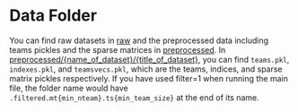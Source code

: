 # Data Folder
You can find raw datasets in [raw](/data/raw) and the preprocessed data including teams pickles and the sparse matrices in [preprocessed](/data/preprocessed).
In [preprocessed/{name_of_dataset}/{title_of_dataset}](/data/preprocessed), you can find ```teams.pkl```, ```indexes.pkl```, and ```teamsvecs.pkl```, which are the teams, indices, and sparse matrix pickles respectively.
If you have used filter=1 when running the main file, the folder name would have ```.filtered.mt{min_nteam}.ts{min_team_size}``` at the end of its name.